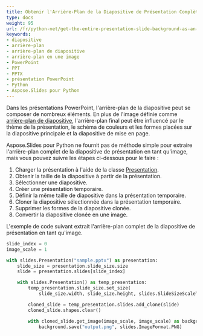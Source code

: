 ```yaml
---
title: Obtenir l'Arrière-Plan de la Diapositive de Présentation Complète en Tant qu'Image
type: docs
weight: 95
url: /fr/python-net/get-the-entire-presentation-slide-background-as-an-image/
keywords:
- diapositive
- arrière-plan
- arrière-plan de diapositive
- arrière-plan en une image
- PowerPoint
- PPT
- PPTX
- présentation PowerPoint
- Python
- Aspose.Slides pour Python
---
```


Dans les présentations PowerPoint, l'arrière-plan de la diapositive peut se composer de nombreux éléments. En plus de l'image définie comme [arrière-plan de diapositive](/slides/fr/python-net/presentation-background/), l'arrière-plan final peut être influencé par le thème de la présentation, le schéma de couleurs et les formes placées sur la diapositive principale et la diapositive de mise en page.

Aspose.Slides pour Python ne fournit pas de méthode simple pour extraire l'arrière-plan complet de la diapositive de présentation en tant qu'image, mais vous pouvez suivre les étapes ci-dessous pour le faire :
1. Charger la présentation à l'aide de la classe [Presentation](https://reference.aspose.com/slides/python-net/aspose.slides/presentation/).
1. Obtenir la taille de la diapositive à partir de la présentation.
1. Sélectionner une diapositive.
1. Créer une présentation temporaire.
1. Définir la même taille de diapositive dans la présentation temporaire.
1. Cloner la diapositive sélectionnée dans la présentation temporaire.
1. Supprimer les formes de la diapositive clonée.
1. Convertir la diapositive clonée en une image.

L'exemple de code suivant extrait l'arrière-plan complet de la diapositive de présentation en tant qu'image.
```py
slide_index = 0
image_scale = 1

with slides.Presentation("sample.pptx") as presentation:
    slide_size = presentation.slide_size.size
    slide = presentation.slides[slide_index]

    with slides.Presentation() as temp_presentation:
        temp_presentation.slide_size.set_size(
            slide_size.width, slide_size.height, slides.SlideSizeScaleType.DO_NOT_SCALE)

        cloned_slide = temp_presentation.slides.add_clone(slide)
        cloned_slide.shapes.clear()

        with cloned_slide.get_image(image_scale, image_scale) as background:
            background.save("output.png", slides.ImageFormat.PNG)
```